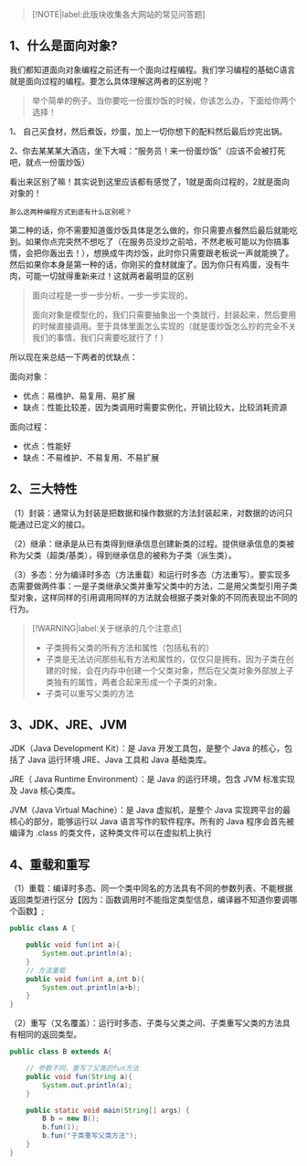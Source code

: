 > [!NOTE|label:此版块收集各大网站的常见问答题]

## 1、什么是面向对象?

我们都知道面向对象编程之前还有一个面向过程编程。我们学习编程的基础C语言就是面向过程的编程。要怎么具体理解这两者的区别呢？

> 举个简单的例子。当你要吃一份蛋炒饭的时候，你该怎么办，下面给你两个选择！

1、 自己买食材，然后煮饭，炒蛋，加上一切你想下的配料然后最后炒完出锅。

2、你去某某某大酒店，坐下大喊：“服务员！来一份蛋炒饭”（应该不会被打死吧，就点一份蛋炒饭）

看出来区别了嘛！其实说到这里应该都有感觉了，1就是面向过程的，2就是面向对象的！

`那么这两种编程方式到底有什么区别呢？`

第二种的话，你不需要知道蛋炒饭具体是怎么做的，你只需要点餐然后最后就能吃到。如果你点完突然不想吃了（在服务员没炒之前哈，不然老板可能以为你搞事情，会把你轰出去！），想换成牛肉炒饭，此时你只需要跟老板说一声就能换了。然后如果你本身是第一种的话，你刚买的食材就废了。因为你只有鸡蛋，没有牛肉，可能一切就得重新来过！这就两者最明显的区别

> 面向过程是一步一步分析，一步一步实现的，
>
> 面向对象是模型化的，我们只需要抽象出一个类就行，封装起来，然后要用的时候直接调用。至于具体里面怎么实现的（就是蛋炒饭怎么抄的完全不关我们的事情，我们只需要吃就行了！）

所以现在来总结一下两者的优缺点：

面向对象：

- 优点：易维护、易复用、易扩展
- 缺点：性能比较差，因为类调用时需要实例化，开销比较大，比较消耗资源

面向过程：

- 优点：性能好
- 缺点：不易维护、不易复用、不易扩展

## 2、三大特性
（1）封装：通常认为封装是把数据和操作数据的⽅法封装起来，对数据的访问只能通过已定义的接⼝。 

（2）继承：继承是从已有类得到继承信息创建新类的过程。提供继承信息的类被称为⽗类（超类/基类），得到继承信息的被称为⼦类（派⽣类）。 

（3）多态：分为编译时多态（⽅法重载）和运⾏时多态（⽅法重写）。要实现多态需要做两件事：⼀是⼦类继承⽗类并重写⽗类中的⽅法，⼆是⽤⽗类型引⽤⼦类型对象，这样同样的引⽤调⽤同样的⽅法就会根据⼦类对象的不同⽽表现出不同的⾏为。

> [!WARNING|label:关于继承的几个注意点]
> - 子类拥有父类的所有方法和属性（包括私有的）
> - 子类是无法访问那些私有方法和属性的，仅仅只是拥有。因为子类在创建的时候，会在内存中创建一个父类对象，然后在⽗类对象外部放上⼦类独有的属性，两者合起来形成⼀个⼦类的对象。
> - 子类可以重写父类的方法

## 3、JDK、JRE、JVM
JDK（Java Development Kit）：是 Java 开发⼯具包，是整个 Java 的核⼼，包括了 Java 运⾏环境 JRE、Java ⼯具和 Java 基础类库。

JRE（ Java Runtime Environment）：是 Java 的运⾏环境，包含 JVM 标准实现及 Java 核⼼类库。

JVM（Java Virtual Machine）：是 Java 虚拟机，是整个 Java 实现跨平台的最核⼼的部分，能够运⾏以 Java 语⾔写作的软件程序。所有的 Java 程序会⾸先被编译为 .class 的类⽂件，这种类⽂件可以在虚拟机上执⾏

## 4、重载和重写
（1）重载：编译时多态、同⼀个类中同名的⽅法具有不同的参数列表、不能根据返回类型进⾏区分【因为：函数调⽤时不能指定类型信息，编译器不知道你要调哪个函数】;
```java
public class A {

    public void fun(int a){
        System.out.println(a);
    }
    // 方法重载
    public void fun(int a,int b){
        System.out.println(a+b);
    }
}
```
（2）重写（⼜名覆盖）：运⾏时多态、⼦类与⽗类之间、⼦类重写⽗类的⽅法具有相同的返回类型。
```java
public class B extends A{

    // 参数不同，重写了父类的fun方法
    public void fun(String a){
        System.out.println(a);
    }

    public static void main(String[] args) {
        B b = new B();
        b.fun(1);
        b.fun("子类重写父类方法");
    }
}


```
